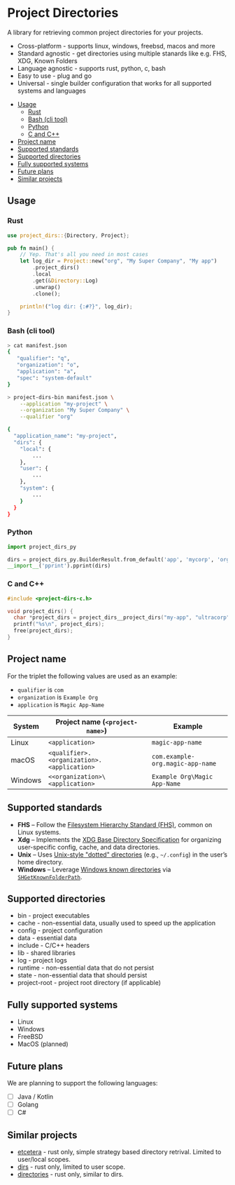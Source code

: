 <!-- lint disable no-undefined-references -->

# Project Directories

A library for retrieving common project directories for your projects.

* Cross-platform - supports linux, windows, freebsd, macos and more
* Standard agnostic - get directories using multiple stanards like e.g. FHS, XDG, Known Folders
* Language agnostic - supports rust, python, c, bash
* Easy to use - plug and go
* Universal - single builder configuration that works for all supported systems and languages

<!-- vim-markdown-toc GFM -->

* [Usage](#usage)
    * [Rust](#rust)
    * [Bash (cli tool)](#bash-cli-tool)
    * [Python](#python)
    * [C and C++](#c-and-c)
* [Project name](#project-name)
* [Supported standards](#supported-standards)
* [Supported directories](#supported-directories)
* [Fully supported systems](#fully-supported-systems)
* [Future plans](#future-plans)
* [Similar projects](#similar-projects)

<!-- vim-markdown-toc -->

## Usage

### Rust

```rust
use project_dirs::{Directory, Project};

pub fn main() {
    // Yep. That's all you need in most cases
    let log_dir = Project::new("org", "My Super Company", "My app")
        .project_dirs()
        .local
        .get(&Directory::Log)
        .unwrap()
        .clone();

    println!("log dir: {:#?}", log_dir);
}
```

### Bash (cli tool)
```bash
> cat manifest.json
{
   "qualifier": "q",
   "organization": "o",
   "application": "a",
   "spec": "system-default"
}

> project-dirs-bin manifest.json \
    --application "my-project" \
    --organization "My Super Company" \
    --qualifier "org"

{
  "application_name": "my-project",
  "dirs": {
    "local": {
        ...
    },
    "user": {
        ...
    },
    "system": {
        ...
    }
  }
}
```

### Python

```python
import project_dirs_py

dirs = project_dirs_py.BuilderResult.from_default('app', 'mycorp', 'org')
__import__('pprint').pprint(dirs)
```

### C and C++

```c
#include <project-dirs-c.h>

void project_dirs() {
  char *project_dirs = project_dirs__project_dirs("my-app", "ultracorp", "org");
  printf("%s\n", project_dirs);
  free(project_dirs);
}
```

## Project name

For the triplet the following values are used as an example:

* `qualifier` is `com`
* `organization` is `Example Org`
* `application` is `Magic App-Name`

| System  | Project name (`<project-name>`)            | Example                          |
| ------- | ------------------------------------------ | -------------------------------- |
| Linux   | `<application>`                            | `magic-app-name`                 |
| macOS   | `<qualifier>.<organization>.<application>` | `com.example-org.magic-app-name` |
| Windows | `<<organization>\<application>`            | `Example Org\Magic App-Name`     |

## Supported standards

* **FHS** – Follow the [Filesystem Hierarchy Standard (FHS)](https://refspecs.linuxfoundation.org/FHS_3.0/fhs-3.0.pdf), common on Linux systems.
* **Xdg** – Implements the [XDG Base Directory Specification](https://specifications.freedesktop.org/basedir-spec/basedir-spec-latest.html) for organizing user-specific config, cache, and data directories.
* **Unix** – Uses [Unix-style "dotted" directories](https://unix.stackexchange.com/questions/21778/whats-so-special-about-directories-whose-names-begin-with-a-dot) (e.g., `~/.config`) in the user’s home directory.
* **Windows** – Leverage [Windows known directories](https://learn.microsoft.com/en-us/windows/win32/shell/knownfolderid#FOLDERID_Profile) via [`SHGetKnownFolderPath`](https://learn.microsoft.com/en-us/windows/win32/api/shlobj_core/nf-shlobj_core-shgetknownfolderpath).

## Supported directories

* bin - project executables
* cache - non-essential data, usually used to speed up the application
* config - project configuration
* data - essential data
* include - C/C++ headers
* lib - shared libraries
* log - project logs
* runtime - non-essential data that do not persist
* state - non-essential data that should persist
* project-root - project root directory (if applicable)

## Fully supported systems

* Linux
* Windows
* FreeBSD
* MacOS (planned)


## Future plans

We are planning to support the following languages:

- [ ] Java / Kotlin
- [ ] Golang
- [ ] C#

## Similar projects

- [etcetera](https://github.com/lunacookies/etcetera) - rust only, simple strategy based directory retrival. Limited to user/local scopes.
- [dirs](https://crates.io/crates/dirs) - rust only, limited to user scope.
- [directories](https://crates.io/crates/directories) - rust only, similar to dirs.
